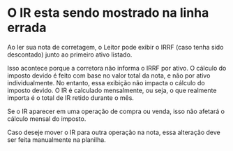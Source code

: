 # O IR esta sendo mostrado na linha errada

Ao ler sua nota de corretagem, o Leitor pode exibir o IRRF (caso tenha sido descontado) junto ao primeiro ativo listado.

Isso acontece porque a corretora não informa o IRRF por ativo. O cálculo do imposto devido é feito com base no valor total da nota, e não por ativo individualmente. No entanto, essa exibição não impacta o cálculo do imposto devido. O IR é calculado mensalmente, ou seja, o que realmente importa é o total de IR retido durante o mês.

Se o IR aparecer em uma operação de compra ou venda, isso não afetará o cálculo mensal do imposto.

Caso deseje mover o IR para outra operação na nota, essa alteração deve ser feita manualmente na planilha.
